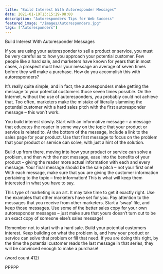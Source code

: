 ```yaml
---
title: "Build Interest With Autoresponder Messages"
date: 2021-01-10T13:15:29-08:00
description: "Autoresponders Tips for Web Success"
featured_image: "/images/Autoresponders.jpg"
tags: ["Autoresponders"]
---
```


Build Interest With Autoresponder Messages

If you are using your autoresponder to sell a product 
or service, you must be very careful as to how you 
approach your potential customer. Few people like 
a hard sale, and marketers have known for years 
that in most cases, a prospect must hear your 
message an average of seven times before they will 
make a purchase. How do you accomplish this with 
autoresponders?

It’s really quite simple, and in fact, the 
autoresponders make getting the message to your 
potential customers those seven times possible. On 
the Internet, without the use of autoresponders, you 
probably could not achieve that. Too often, marketers 
make the mistake of literally slamming the potential 
customer with a hard sales pitch with the first 
autoresponder message – this won’t work.

You build interest slowly. Start with an informative 
message – a message that educates the reader in 
some way on the topic that your product or service 
is related to. At the bottom of the message, include 
a link to the sales page for your product. Use that 
first message to focus on the problem that your 
product or service can solve, with just a hint of the 
solution. 

Build up from there, moving into how your product or 
service can solve a problem, and then with the next 
message, ease into the benefits of your product – 
giving the reader more actual information with each 
and every message. Your final message should be 
the sale pitch – not your first one! With each 
message, make sure that you are giving the 
customer information pertaining to the topic – free 
information! This is what will keep them interested 
in what you have to say.

This type of marketing is an art. It may take time to 
get it exactly right. Use the examples that other 
marketers have set for you. Pay attention to the 
messages that you receive from other marketers. 
Start a ‘swap’ file, and keep those messages. Use 
some of the better sales copy for your own 
autoresponder messages – just make sure that 
yours doesn’t turn out to be an exact copy of 
someone else’s sales message!

Remember not to start with a hard sale. Build your 
potential customers interest. Keep building on what 
the problem is, and how your product or service can 
solve that problem or fill that need. If you are doing 
this right, by the time the potential customer reads 
the last message in that series, they will be 
convinced enough to make a purchase!

(word count 412)

PPPPP

